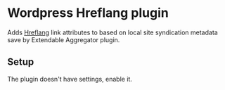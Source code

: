# Wordpress Hreflang plugin

Adds [Hreflang](https://en.wikipedia.org/wiki/Hreflang) link attributes to <head> based on local site syndication metadata save by Extendable Aggregator plugin.

## Setup

The plugin doesn't have settings, enable it.
